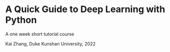 # A Quick Guide to Deep Learning with Python

A one week short tutorial course

Kai Zhang, Duke Kunshan University, 2022
